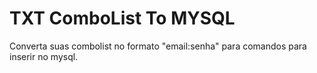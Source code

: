 # TXT ComboList To MYSQL
Converta suas combolist no formato "email:senha" para comandos para inserir no mysql.